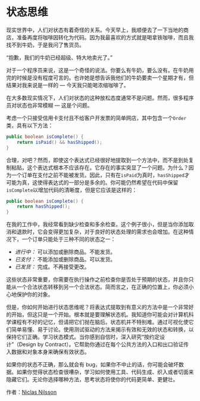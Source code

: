 # 状态思维

现实世界中，人们对状态有着奇怪的关系。今天早上，我顺便去了一下当地的商店，准备再度将咖啡因转化为代码。因为我最喜欢的方式就是喝拿铁咖啡，而且我找不到牛奶，于是我问了售货员。

“抱歉，我们的牛奶已经超级、特大地卖光了。”

对于一个程序员来说，这是一个奇怪的说法。你要么有牛奶，要么没有。在牛奶用完的时候是没有程度可言的。也许她是想告诉我他们的牛奶要卖一个星期才有，但结果对我来说是一样的 — 今天我只能喝浓缩咖啡了。

在大多数现实情况下，人们对状态的这种放松态度通常不是问题。然而，很多程序员对状态也非常模糊 — 这是个问题。

考虑一个只接受信用卡支付且不给客户开发票的简单网店，其中包含一个`Order`类，具有以下方法：

```java
public boolean isComplete() {
    return isPaid() && hasShipped();
}
```

合理，对吧？然而，即使这个表达式已经很好地提取到一个方法中，而不是到处复制粘贴，这个表达式根本不应该存在。它存在的事实突显了一个问题。为什么？因为一个订单在支付之前不能被发货。因此，只有在`isPaid`为真时，`hasShipped`才可能为真，这使得表达式的一部分是多余的。你可能仍然希望在代码中保留`isComplete`以增加代码的清晰度，但是它应该是这样的：

```java
public boolean isComplete() {
    return hasShipped();
}
```

在我的工作中，我经常看到缺少检查和多余检查。这个例子很小，但是当你添加取消和退款时，它会变得更加复杂，对于良好的状态处理的需求也会增加。在这种情况下，一个订单只能处于三种不同的状态之一：

- *进行中：* 可以添加或删除商品。不能发货。
- *已支付：* 不能添加或删除商品。可以发货。
- *已发货：* 完成。不再接受更改。

这些状态非常重要，你需要在执行操作之前检查你是否处于预期的状态，并且你只能从一个合法状态转移到另一个合法状态。简而言之，在正确的位置上，你必须小心地保护你的对象。

但是，你如何开始进行状态思维呢？将表达式提取到有意义的方法中是一个非常好的开始，但这只是一个开始。根本就是要理解状态机。我知道你可能会对计算机科学课程有不好的记忆，但请把它们抛在脑后。状态机并不特别难。通过可视化使它们简单易懂、易于讨论。使用测试驱动的方法来揭示有效和无效的状态和转换，以保持它们正确。学习状态模式。当你感到自信时，深入研究“按约定设计”（Design by Contract）。它帮助你通过在每个公共方法的入口和出口验证传入数据和对象本身来确保有效状态。

如果你的状态不正确，那么就会有 bug，如果你不中止的话，你可能会破坏数据。如果你觉得状态检查很嘈杂，学习如何使用工具、代码生成、织入或者切面来隐藏它们。无论你选择哪种方法，思考状态将使你的代码更简单、更健壮。

作者：[Niclas Nilsson](http://programmer.97things.oreilly.com/wiki/index.php/Niclas_Nilsson)